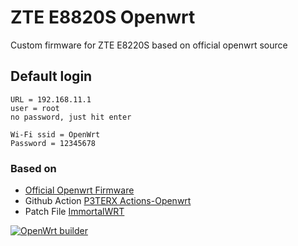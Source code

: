 # ZTE E8820S Openwrt
Custom firmware for ZTE E8220S based on official openwrt source

## Default login
```
URL = 192.168.11.1
user = root
no password, just hit enter

Wi-Fi ssid = OpenWrt
Password = 12345678
```

### Based on
- [Official Openwrt Firmware](https://github.com/openwrt/openwrt)
- Github Action [P3TERX Actions-Openwrt](https://github.com/P3TERX/Actions-OpenWrt/)
- Patch File [ImmortalWRT](https://github.com/immortalwrt/immortalwrt)

[![OpenWrt builder](https://github.com/srt19/ZTE-E8820S/actions/workflows/openwrt-builder.yml/badge.svg?event=release)](https://github.com/srt19/ZTE-E8820S/actions/workflows/openwrt-builder.yml)